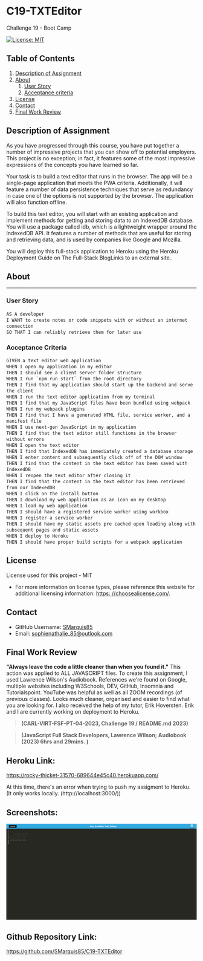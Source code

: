 # C19-TXTEditor
Challenge 19 - Boot Camp

[![License: MIT](https://img.shields.io/badge/License-MIT-yellow.svg)](https://opensource.org/licenses/MIT)


## Table of Contents

  1. [Description of Assignment](#description-of-assignment)
  2. [About](#about)
      1. [User Story](#user-story)
      2. [Acceptance criteria](#acceptance-criteria)   
  3. [License](#license)
  4. [Contact](#contact)
  5. [Final Work Review](#final-work-review)


  ## Description of Assignment

As you have progressed through this course, you have put together a number of impressive projects that you can show off to potential employers. This project is no exception; in fact, it features some of the most impressive expressions of the concepts you have learned so far.

Your task is to build a text editor that runs in the browser. The app will be a single-page application that meets the PWA criteria. Additionally, it will feature a number of data persistence techniques that serve as redundancy in case one of the options is not supported by the browser. The application will also function offline.

To build this text editor, you will start with an existing application and implement methods for getting and storing data to an IndexedDB database. You will use a package called idb, which is a lightweight wrapper around the IndexedDB API. It features a number of methods that are useful for storing and retrieving data, and is used by companies like Google and Mozilla.

You will deploy this full-stack application to Heroku using the Heroku Deployment Guide on The Full-Stack BlogLinks to an external site..

  ## About 

---
### User Story

```
AS A developer
I WANT to create notes or code snippets with or without an internet connection
SO THAT I can reliably retrieve them for later use
```
### Acceptance Criteria

```
GIVEN a text editor web application
WHEN I open my application in my editor
THEN I should see a client server folder structure
WHEN I run `npm run start` from the root directory
THEN I find that my application should start up the backend and serve the client
WHEN I run the text editor application from my terminal
THEN I find that my JavaScript files have been bundled using webpack
WHEN I run my webpack plugins
THEN I find that I have a generated HTML file, service worker, and a manifest file
WHEN I use next-gen JavaScript in my application
THEN I find that the text editor still functions in the browser without errors
WHEN I open the text editor
THEN I find that IndexedDB has immediately created a database storage
WHEN I enter content and subsequently click off of the DOM window
THEN I find that the content in the text editor has been saved with IndexedDB
WHEN I reopen the text editor after closing it
THEN I find that the content in the text editor has been retrieved from our IndexedDB
WHEN I click on the Install button
THEN I download my web application as an icon on my desktop
WHEN I load my web application
THEN I should have a registered service worker using workbox
WHEN I register a service worker
THEN I should have my static assets pre cached upon loading along with subsequent pages and static assets
WHEN I deploy to Heroku
THEN I should have proper build scripts for a webpack application
```

## License

License used for this project - MIT
  * For more information on license types, please reference this website
  for additional licensing information: [https: //choosealicense.com/](https://choosealicense.com/).


  ## Contact

  * GitHub Username: [SMarquis85](https://github.com/SMarquis85)
  * Email: sophienathalie_85@outlook.com


  ## Final Work Review

**"Always leave the code a little cleaner than when you found it."**  This action was applied to ALL JAVASCRIPT files. To create this assignment, I used Lawrence Wilson's Audiobook. References we're found on Google, multiple websites including W3Schools, DEV, GitHub, Insomnia and Tutorialspoint. YouTube was helpful as well as all ZOOM recordings (of previous classes). Looks much cleaner, organised and easier to find what you are looking for. I also received the help of my tutor, Erik Hoversten. Erik and I are currently working on deployment to Heroku.

> **(CARL-VIRT-FSF-PT-04-2023, Challenge 19 / README.md 2023)**

> **(JavaScript Full Stack Developers, Lawrence Wilson; Audiobook (2023) 6hrs and 29mins. )**


## Heroku Link:

https://rocky-thicket-31570-689644e45c40.herokuapp.com/

At this time, there's an error when trying to push my assigment to Heroku. (It only works locally. (http://localhost:3000/))

## Screenshots:

![client/src/images/LocalHost2.png](client/src/images/LocalHost2.png) 

## Github Repository Link:

https://github.com/SMarquis85/C19-TXTEditor
